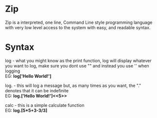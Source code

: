 # Zip
Zip is a interpreted, one line, Command Line style programming language with very low level access to the system with easy, and readable syntax.

# Syntax

log - what you might know as the print function, log will display whatever you want to log, make sure you dont use "" and instead you use '' when logging<br>
EG: <b>log['Hello World!']<br></b>

log. - this will log a message but, as many times as you want, the "." denotes that it can be indefinite<br>
EG: <b>log.['Hello World!']<<5>><br></b>

calc - this is a simple calculate function<br>
EG: <b>log.[5*5+3-3/3]<br></b>
